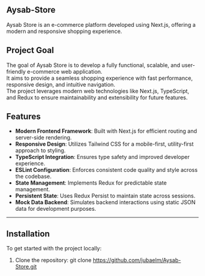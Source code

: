 ## Aysab-Store

Aysab Store is an e-commerce platform developed using Next.js, offering a modern and responsive shopping experience.

## Project Goal

The goal of Aysab Store is to develop a fully functional, scalable, and user-friendly e-commerce web application.  
It aims to provide a seamless shopping experience with fast performance, responsive design, and intuitive navigation.  
The project leverages modern web technologies like Next.js, TypeScript, and Redux to ensure maintainability and extensibility for future features.


## Features

- **Modern Frontend Framework**: Built with Next.js for efficient routing and server-side rendering.
- **Responsive Design**: Utilizes Tailwind CSS for a mobile-first, utility-first approach to styling.
- **TypeScript Integration**: Ensures type safety and improved developer experience.
- **ESLint Configuration**: Enforces consistent code quality and style across the codebase.
- **State Management**: Implements Redux for predictable state management.
- **Persistent State**: Uses Redux Persist to maintain state across sessions.
- **Mock Data Backend**: Simulates backend interactions using static JSON data for development purposes.


---

## Installation

To get started with the project locally:

1. Clone the repository:
   git clone https://github.com/jubaelm/Aysab-Store.git

